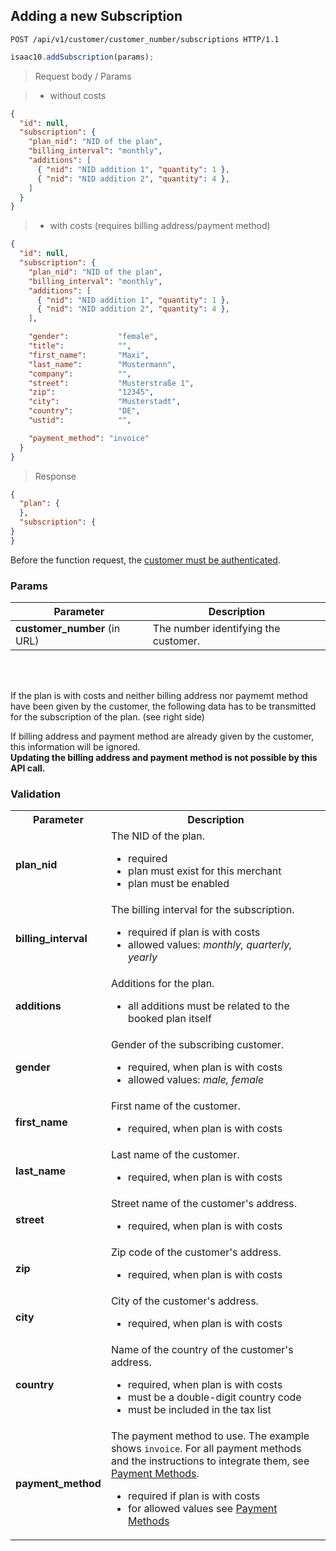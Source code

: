 ## Adding a new Subscription

```http
POST /api/v1/customer/customer_number/subscriptions HTTP/1.1
```

```javascript
isaac10.addSubscription(params);
```

> Request body / Params

> - without costs


```json
{
  "id": null,
  "subscription": {
    "plan_nid": "NID of the plan",
    "billing_interval": "monthly",
    "additions": [
      { "nid": "NID addition 1", "quantity": 1 },
      { "nid": "NID addition 2", "quantity": 4 },
    ]
  }
}
```

> - with costs (requires billing address/payment method)

```json
{
  "id": null,
  "subscription": {
    "plan_nid": "NID of the plan",
    "billing_interval": "monthly",
    "additions": [
      { "nid": "NID addition 1", "quantity": 1 },
      { "nid": "NID addition 2", "quantity": 4 },
    ],

    "gender":           "female",
    "title":            "",
    "first_name":       "Maxi",
    "last_name":        "Mustermann",
    "company":          "",
    "street":           "Musterstraße 1",
    "zip":              "12345",
    "city":             "Musterstadt",
    "country":          "DE",
    "ustid":            "",

    "payment_method": "invoice"
  }
}
```

> Response

```json
{
  "plan": {
  },
  "subscription": {
}
}
```


<aside class="success">
Before the function request, the <a href= "#customer-authentication"> customer must be authenticated</a>.
</aside>

### Params

Parameter | Description
----------|-------------
**customer_number** (in URL) | The number identifying the customer.  

<br>
<br>

If the plan is with costs and neither billing address nor paymemt method have been given by the customer, the following data has to be transmitted for the subscription of the plan. (see right side)

<aside class="notice">
If billing address and payment method are already given by the customer, this information will be ignored.
<br>
<strong> Updating the billing address and payment method is not possible by this API call. </strong>
</aside>

### Validation

<table>
  <tr>
    <th>Parameter</th>
    <th>Description</th>
  </tr>
  <tr>
    <td><strong>plan_nid</strong></td>
    <td>
      The NID of the plan.
      <ul>
        <li>required</li>
        <li>plan must exist for this merchant</li>
        <li>plan must be enabled</li>
      </ul>
    </td>
  </tr>
  <tr>
    <td><strong>billing_interval</strong></td>
    <td>
      The billing interval for the subscription.
      <ul>
        <li>required if plan is with costs</li>
        <li>allowed values: <em>monthly, quarterly, yearly</em></li>
      </ul>
    </td>
  </tr>
  <tr>
    <td><strong>additions</strong></td>
    <td>
      Additions for the plan.
      <ul>
        <li>all additions must be related to the booked plan itself</li>
      </ul>
    </td>
  </tr>
  <tr>
    <td><strong>gender</strong></td>
    <td>
      Gender of the subscribing customer.
      <ul>
        <li>required, when plan is with costs</li>
        <li>allowed values: <em>male, female</em></li>
      </ul>
    </td>
  </tr>
  <tr>
    <td><strong>first_name</strong></td>
    <td>
      First name of the customer.
      <ul>
        <li>required, when plan is with costs</li>
      </ul>
    </td>
  </tr>
  <tr>
    <td><strong>last_name</strong></td>
    <td>
      Last name of the customer.
      <ul>
        <li>required, when plan is with costs</li>
      </ul>
    </td>
  </tr>
  <tr>
    <td><strong>street</strong></td>
    <td>
      Street name of the customer's address.
      <ul>
        <li>required, when plan is with costs</li>
      </ul>
    </td>
  </tr>
  <tr>
    <td><strong>zip</strong></td>
    <td>
      Zip code of the customer's address.
      <ul>
        <li>required, when plan is with costs</li>
      </ul>
    </td>
  </tr>
  <tr>
    <td><strong>city</strong></td>
    <td>
      City of the customer's address.
      <ul>
        <li>required, when plan is with costs</li>
      </ul>
    </td>
  </tr>
  <tr>
    <td><strong>country</strong></td>
    <td>
      Name of the country of the customer's address.
      <ul>
        <li>required, when plan is with costs</li>
        <li>must be a double-digit country code</li>
        <li>must be included in the tax list</li>
      </ul>
    </td>
  </tr>
  <tr>
   <td><strong>payment_method</strong></td>
    <td>
      The payment method to use. The example shows <code>invoice</code>. For all
      payment methods and the instructions to integrate them, see
      <a href="#payment-methods">Payment Methods</a>.
      <ul>
        <li>required if plan is with costs</li>
        <li>
          for allowed values see <a href="#payment-methods">Payment Methods</a>
        </li>
      </ul>
    </td>
  </tr>
</table>
